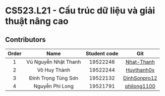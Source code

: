 # CS523.L21 - Cấu trúc dữ liệu và giải thuật nâng cao
## Contributors
| Order | Name | Student code |Git|
|:-----:|:----:|:------------:|:-:|
| 1 | Vũ Nguyễn Nhật Thanh | 19522246 | [Nhat-Thanh](https://github.com/Nhat-Thanh/) |
| 2 | Võ Huy Thành | 19522244 | [Huythanh0x](https://github.com/Huythanh0x) |
| 3 | Đinh Trọng Tùng Sơn | 19522132 | [DinhSonpro12](https://github.com/DinhSonpro12) |
| 4 | Nguyễn Phi Long | 19521791 | [philong1100 ](https://github.com/19521791) |
